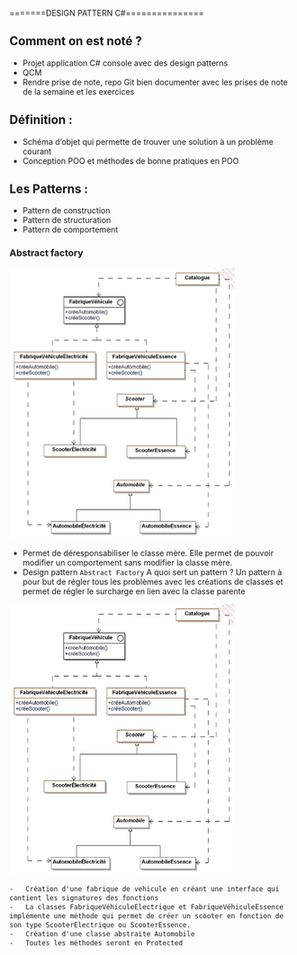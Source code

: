 
=======DESIGN PATTERN C#===============

## Comment on est noté ? 
  -   Projet application C# console avec des design patterns
  -   QCM
  -   Rendre prise de note, repo Git bien documenter avec les prises de note de la semaine et les exercices

## Définition :
  -   Schéma d’objet qui permette de trouver une solution à un problème courant
  -   Conception POO et méthodes de bonne pratiques en POO

## Les Patterns :
  -   Pattern de construction
  -   Pattern de structuration
  -   Pattern de comportement

### Abstract factory

<img src="img/abstract_factory.png" alt="Abstract factory" width="400"/>

  -   Permet de déresponsabiliser le classe mère. Elle permet de pouvoir modifier un comportement sans modifier la classe mère.
  -   Design pattern ``Abstract Factory`` 
A quoi sert un pattern ?
Un pattern à pour but de régler tous les problèmes avec les créations de classes et permet de régler le surcharge en lien avec la classe parente

<img src="img/catalogue.png" alt="Abstract factory" width="400"/>


    -   Création d'une fabrique de vehicule en créant une interface qui contient les signatures des fonctions
    -   La classes FabriqueVéhiculeElectrique et FabriqueVéhiculeEssence implémente une méthode qui permet de créer un scooter en fonction de son type ScooterElectrique ou ScooterEssence.
    -   Création d'une classe abstraite Automobile
    -   Toutes les méthodes seront en Protected
